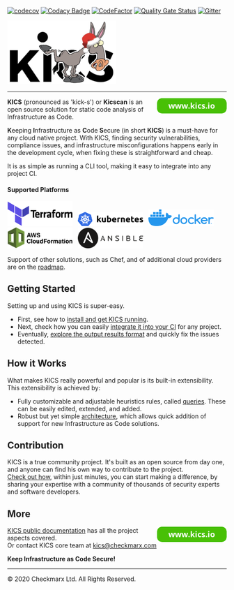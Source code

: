 [![codecov](https://codecov.io/gh/Checkmarx/kics/branch/master/graph/badge.svg?token=SN0NO4H46G)](https://codecov.io/gh/Checkmarx/kics)
[![Codacy Badge](https://app.codacy.com/project/badge/Grade/ceddb5b1b37d4edfa56440842c6248a4)](https://www.codacy.com/gh/Checkmarx/kics/dashboard?utm_source=github.com&amp;utm_medium=referral&amp;utm_content=Checkmarx/kics&amp;utm_campaign=Badge_Grade)
[![CodeFactor](https://www.codefactor.io/repository/github/checkmarx/kics/badge)](https://www.codefactor.io/repository/github/checkmarx/kics)
[![Quality Gate Status](https://sonarcloud.io/api/project_badges/measure?project=Checkmarx_kics&metric=alert_status)](https://sonarcloud.io/dashboard?id=Checkmarx_kics)
[![Gitter](https://badges.gitter.im/kics-dev/community.svg)](https://gitter.im/kics-dev/community?utm_source=badge&utm_medium=badge&utm_campaign=pr-badge)

<img alt="KICS - Keep Infrastructure as Code Secure" src="docs/img/logo/xmas-donkey.png" width="250">  

---

<a href="https://www.kics.io" title="www.kics.io"><img src="docs/img/button_www-kics-io.png" align="right"></a>

**KICS** (pronounced as 'kick-s') or **Kicscan** is an open source solution for static code analysis of Infrastructure as Code.

**K**eeping **I**nfrastructure as **C**ode **S**ecure (in short **KICS**) is a must-have for any cloud native project. With KICS, finding security vulnerabilities, compliance issues, and infrastructure misconfigurations happens early in the development cycle, when fixing these is straightforward and cheap.

It is as simple as running a CLI tool, making it easy to integrate into any project CI.

#### Supported Platforms

<img alt="Terraform" src="docs/img/logo-terraform.png" width="150">&nbsp;&nbsp;&nbsp;<img alt="Kubernetes" src="docs/img/logo-k8s.png" width="150">&nbsp;&nbsp;&nbsp;<img alt="Docker" src="docs/img/logo-docker.png" width="150">&nbsp;&nbsp;&nbsp;<img alt="CloudFormation" src="docs/img/logo-cf.png" width="150">&nbsp;&nbsp;&nbsp;<img alt="Ansible" src="docs/img/logo-ansible.png" width="150">

Support of other solutions, such as Chef, and of additional cloud providers are on the [roadmap](docs/roadmap.md).


## Getting Started

Setting up and using KICS is super-easy.

- First, see how to [install and get KICS running](docs/getting-started.md).
- Next, check how you can easily [integrate it into your CI](docs/integrations.md) for any project.
- Eventually, [explore the output results format](docs/results.md) and quickly fix the issues detected.

## How it Works

What makes KICS really powerful and popular is its built-in extensibility. This extensibility is achieved by:

- Fully customizable and adjustable heuristics rules, called [queries](docs/queries.md). These can be easily edited, extended, and added.
- Robust but yet simple [architecture](docs/architecture.md), which allows quick addition of support for new Infrastructure as Code solutions.

## Contribution

KICS is a true community project. It's built as an open source from day one, and anyone can find his own way to contribute to the project.  
[Check out how](docs/CONTRIBUTING.md), within just minutes, you can start making a difference, by sharing your expertise with a community of thousands of security experts and software developers.

## More

<a href="https://www.kics.io" title="www.kics.io"><img src="docs/img/button_www-kics-io.png" align="right"></a>

[KICS public documentation](https://docs.kics.io/) has all the project aspects covered.  
Or contact KICS core team at [kics@checkmarx.com](mailto:kics@checkmarx.com)

**Keep Infrastructure as Code Secure!**

---

&copy; 2020 Checkmarx Ltd. All Rights Reserved.
